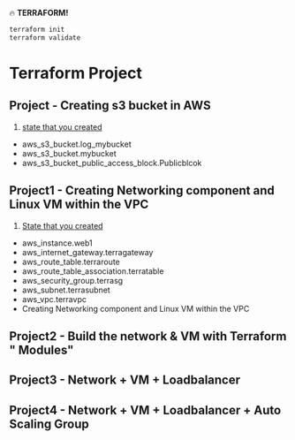 :fire: **TERRAFORM!**


```zsh
terraform init
terraform validate
```
# Terraform Project
## Project - Creating s3 bucket in AWS

1. [state that you created](/http://askjoechan.com)  
- aws_s3_bucket.log_mybucket
- aws_s3_bucket.mybucket
- aws_s3_bucket_public_access_block.Publicblcok


## Project1 - Creating Networking component and Linux VM within the VPC

1. [State that you created](/http://askjoechan.com)   
- aws_instance.web1 
- aws_internet_gateway.terragateway 
- aws_route_table.terraroute 
- aws_route_table_association.terratable 
- aws_security_group.terrasg 
- aws_subnet.terrasubnet 
- aws_vpc.terravpc
- Creating Networking component and Linux VM within the VPC

## Project2 - Build the network & VM  with Terraform " Modules"

## Project3 - Network + VM + Loadbalancer

## Project4 - Network + VM + Loadbalancer + Auto Scaling Group



